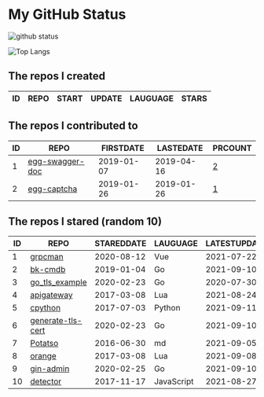 # My GitHub Status

<img src="https://github-readme-stats-1.yihong0618.vercel.app/api?username=jc-lathander&show_icons=true&&&hide_title=true&count_private=true" alt="github status" />

![Top Langs](https://github-readme-stats-1.yihong0618.vercel.app/api/top-langs/?username=jc-lathander&layout=compact)

<!--START_SECTION:my_github-->
## The repos I created
| ID | REPO | START | UPDATE | LAUGUAGE | STARS |
|----|------|-------|--------|----------|-------|

## The repos I contributed to
| ID |                                REPO                                | FIRSTDATE  | LASTEDATE  |                                          PRCOUNT                                           |
|----|--------------------------------------------------------------------|------------|------------|--------------------------------------------------------------------------------------------|
|  1 | [egg-swagger-doc](https://github.com/Yanshijie-EL/egg-swagger-doc) | 2019-01-07 | 2019-04-16 | [2](https://github.com/Yanshijie-EL/egg-swagger-doc/pulls?q=is%3Apr+author%3Ajc-lathander) |
|  2 | [egg-captcha](https://github.com/Raoul1996/egg-captcha)            | 2019-01-26 | 2019-01-26 | [1](https://github.com/Raoul1996/egg-captcha/pulls?q=is%3Apr+author%3Ajc-lathander)        |

## The repos I stared (random 10)
| ID |                              REPO                              | STAREDDATE |  LAUGUAGE  | LATESTUPDATE |
|----|----------------------------------------------------------------|------------|------------|--------------|
|  1 | [grpcman](https://github.com/grpcman/grpcman)                  | 2020-08-12 | Vue        | 2021-07-22   |
|  2 | [bk-cmdb](https://github.com/Tencent/bk-cmdb)                  | 2019-01-04 | Go         | 2021-09-10   |
|  3 | [go_tls_example](https://github.com/michelia/go_tls_example)   | 2020-02-23 | Go         | 2020-07-30   |
|  4 | [apigateway](https://github.com/adobe-apiplatform/apigateway)  | 2017-03-08 | Lua        | 2021-08-24   |
|  5 | [cpython](https://github.com/python/cpython)                   | 2017-07-03 | Python     | 2021-09-11   |
|  6 | [generate-tls-cert](https://github.com/Shyp/generate-tls-cert) | 2020-02-23 | Go         | 2021-09-10   |
|  7 | [Potatso](https://github.com/icodesign/Potatso)                | 2016-06-30 | md         | 2021-09-05   |
|  8 | [orange](https://github.com/orlabs/orange)                     | 2017-03-08 | Lua        | 2021-09-08   |
|  9 | [gin-admin](https://github.com/LyricTian/gin-admin)            | 2020-02-25 | Go         | 2021-09-10   |
| 10 | [detector](https://github.com/hotoo/detector)                  | 2017-11-17 | JavaScript | 2021-08-27   |

<!--END_SECTION:my_github-->
